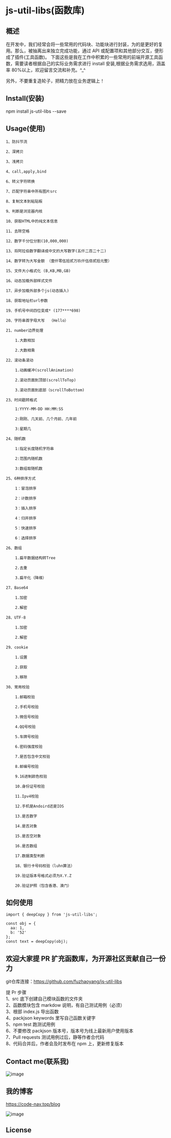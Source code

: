 # js-util-libs(函数库)

## 概述

在开发中，我们经常会将一些常用的代码块、功能块进行封装，为的是更好的复用。那么，被抽离出来独立完成功能，通过 API 或配置项和其他部分交互，便形成了插件(工具函数)。
下面这些是我在工作中积累的一些常用的前端开源工具函数，需要读者根据自己的实际业务需求进行 install 安装,根据业务需求选用，涵盖率 80%以上，欢迎留言交流和补充。^\_^

另外，不要重复造轮子，把精力放在业务逻辑上！

## Install(安装)

npm install js-util-libs --save

## Usage(使用)

    1、防抖节流

    2、深拷贝

    3、浅拷贝

    4、call,apply,bind

    6、转义字符转换

    7、匹配字符串中所有图片src

    8、复制文本到粘贴板

    9、判断是浏览器内核

    10、获取HTML中的纯文本信息

    11、去除空格

    12、数字千分位分割(10,000,000)

    13、将阿拉伯数字翻译成中文的大写数字(五仟二百二十二)

    14、数字转为大写金额 （壹仟零伍拾贰万玖仟伍佰贰拾元整）

    15、文件大小格式化 (B,KB,MB,GB)

    16、动态加载外部样式文件

    17、异步加载外部多个js(动态插入)

    18、获取地址栏url参数

    19、手机号中间四位变成* (177****698)

    20、字符串首字母大写  （Hello）

    21、number边界处理

        1.大数相加

        2.大数相乘

    22、滚动条滚动

        1.动画缓冲(scrollAnimation)

        2.滚动页面到顶部(scrollToTop)

        3.滚动页面到底部（scrollToBottom)

    23、时间戳转格式

        1:YYYY-MM-DD HH:MM:SS

        2:刚刚、几天前、几个月前、几年前

        3:星期几

    24、随机数

        1:指定长度随机字符串

        2:范围内随机数

        3:数组取随机数

    25、6种排序方式

        1：冒泡排序

        2：计数排序

        3：插入排序

        4：归并排序

        5：快速排序

        6：选择排序

    26、数组

        1.扁平数据结构转Tree

        2.去重

        3.扁平化（降维）

    27、Base64

        1.加密

        2.解密

    28、UTF-8

        1.加密

        2.解密

    29、cookie

        1.设置

        2.获取

        3.移除

    30、常用校验

        1.邮箱校验

        2.手机号校验

        3.微信号校验

        4.QQ号校验

        5.车牌号校验

        6.密码强度校验

        7.是否包含中文校验

        8.邮编号校验

        9.16进制颜色校验

        10.身份证号校验

        11.Ipv4校验

        12.手机是Andoird还是IOS

        13.是否数字

        14.是否对象

        15.是否空对象

        16.是否数组

        17.数据类型判断

        18、银行卡号码校验（luhn算法）

        19.验证版本号格式必须为X.Y.Z

        20.验证护照（包含香港、澳门）
## 如何使用
``` language
import { deepCopy } from 'js-util-libs';
```
``` language
const obj = {
  aa: 1,
  b: '52'
};
const text = deepCopy(obj);
```
## 欢迎大家提 PR 扩充函数库，为开源社区贡献自己一份力
git仓库连接：https://github.com/fuzhaoyang/js-util-libs

提 Pr 步骤  
1、src 底下创建自己模块函数的文件夹  
2、函数模块包含 markdow 说明，有自己测试用例（必须）  
3、根部 index.js 导出函数  
4、packjson keywords 里写自己函数关键字  
5、npm test 跑测试用例  
6、不要修改 packjson 版本号，版本号为线上最新用户使用版本  
7、Pull requests 测试用例过后，静等作者合代码  
8、代码合并后，作者会及时发布在 npm 上，更新修复版本

## Contact me(联系我)

![image](https://user-images.githubusercontent.com/25168173/154791040-09b5e289-5533-4aa2-9e6d-cb11eabfddf3.png)

## 我的博客

https://code-nav.top/blog

![image](https://user-images.githubusercontent.com/25168173/154791015-750d04e4-02d4-4ebb-a559-5e3331003309.png)

## License
